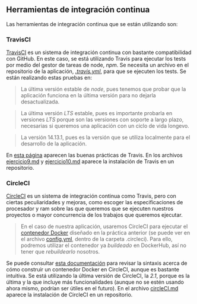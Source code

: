 ## Herramientas de integración continua
Las herramientas de integración continua que se están utilizando son:

### TravisCI
[TravisCI](https://travis-ci.com/) es un sistema de integración continua con bastante compatibilidad con GitHub. En este caso, se está utilizando Travis para ejecutar los tests por medio del gestor de tareas de node, *npm*. Se necesita un archivo en el repositorio de la aplicación, *[.travis.yml](https://github.com/antoniorev/ListenYourMood/blob/master/.travis.yml)*, para que se ejecuten los tests. Se están realizando estas pruebas en:
>La última versión estable de *node*, pues tenemos que probar que la aplicación funciona en la última versión para no dejarla desactualizada.

>La última versión *LTS* estable, pues es importante probarla en versiones *LTS* porque son las versiones con soporte a largo plazo, necesarias si queremos una aplicación con un ciclo de vida longevo. 

>La versión 14.13.1, pues es la versión que se utiliza localmente para el desarrollo de la aplicación.

En [esta página](https://docs.travis-ci.com/user/languages/javascript-with-nodejs/) aparecen las buenas prácticas de Travis.
En los archivos [ejercicio9.md](https://github.com/antoniorev/EjerciciosIV/blob/main/Milestone4/ejercicio9.md) y [ejercicio10.md](https://github.com/antoniorev/EjerciciosIV/blob/main/Milestone4/ejercicio10.md) aparece la instalación de Travis en un repositorio.

### CircleCI
[CircleCI](https://circleci.com/) es un sistema de integración continua como Travis, pero con ciertas peculiaridades y mejoras, como escoger las especificaciones de procesador y ram sobre las que queremos que se ejecuten nuestros proyectos o mayor concurrencia de los trabajos que queremos ejecutar.
>En el caso de nuestra aplicación, usaremos CircleCI para ejecutar el [contenedor Docker](https://hub.docker.com/repository/docker/antoniorev/listenyourmood) diseñado en la práctica anterior (se puede ver en el archivo [config.yml](https://github.com/antoniorev/ListenYourMood/blob/master/.circleci/config.yml), dentro de la carpeta .circleci). Para ello, podremos utilizar el contenedor ya *buildeado* en DockerHub, así no tener que *rebuildearlo* nosotros. 

Se puede consultar [esta documentación](https://circleci.com/docs/2.0/building-docker-images/) para revisar la sintaxis acerca de cómo construir un contenedor Docker en CircleCI, aunque es bastante intuitiva. Se está utilizando la última versión de CircleCI, la *2.1*, porque es la última y la que incluye más funcionalidades (aunque no se estén usando ahora mismo, podrían ser útiles en el futuro).
En el archivo [circleCI.md](https://github.com/antoniorev/ListenYourMood/blob/master/docs/circleCI.md) aparece la instalación de CircleCI en un repositorio.